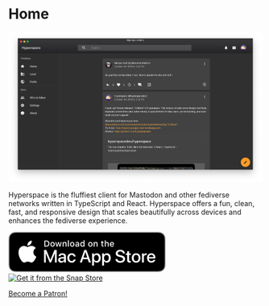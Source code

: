 # Home

![Hyperspace on MacOS](images/homepage-hero.png)

Hyperspace is the fluffiest client for Mastodon and other fediverse networks written in TypeScript and React. Hyperspace offers a fun, clean, fast, and responsive design that scales beautifully across devices and enhances the fediverse experience.

[![Download on the Mac App Store](images/mas.svg)](https://itunes.apple.com/us/app/hyperspace/id1454139710?mt=12) [![Get it from the Snap Store](https://snapcraft.io/static/images/badges/en/snap-store-black.svg)](https://snapcraft.io/hyperspace)

<a href="https://www.patreon.com/bePatron?u=11893121" data-patreon-widget-type="become-patron-button">Become a Patron!</a>


<script async src="https://c6.patreon.com/becomePatronButton.bundle.js"></script>
